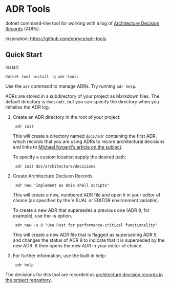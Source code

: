 ADR Tools
=========

dotnet command-line tool for working with a log of [Architecture Decision Records][ADRs] (ADRs).

Inspiration: https://github.com/npryce/adr-tools

Quick Start
-----------

Install:

```
dotnet tool install -g adr-tools
```

Use the `adr` command to manage ADRs. Try running `adr help`.

ADRs are stored in a subdirectory of your project as Markdown files.
The default directory is `docs/adr`, but you can specify the directory
when you initialise the ADR log.

1. Create an ADR directory in the root of your project:

        adr init 

   This will create a directory named `docs/adr`
   containing the first ADR, which records that you are using ADRs
   to record architectural decisions and links to
   [Michael Nygard's article on the subject][ADRs].

   To specify a custom location supply the desired path:

        adr init doc/architecture/decisions

2. Create Architecture Decision Records

        adr new "Implement as Unix shell scripts"

   This will create a new, numbered ADR file and open it in your
   editor of choice (as specified by the VISUAL or EDITOR environment
   variable).

   To create a new ADR that supersedes a previous one (ADR 9, for example),
   use the -s option.

        adr new -s 9 "Use Rust for performance-critical functionality"

   This will create a new ADR file that is flagged as superseding
   ADR 9, and changes the status of ADR 9 to indicate that it is
   superseded by the new ADR. It then opens the new ADR in your
   editor of choice.

3. For further information, use the built in help:

        adr help


The decisions for this tool are recorded as [architecture decision records in the project repository](doc/adr/).

[ADRs]: http://thinkrelevance.com/blog/2011/11/15/documenting-architecture-decisions
